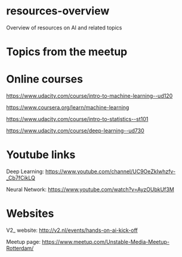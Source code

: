 # resources-overview
Overview of resources on AI and related topics

# Topics from the meetup

# Online courses
https://www.udacity.com/course/intro-to-machine-learning--ud120

https://www.coursera.org/learn/machine-learning

https://www.udacity.com/course/intro-to-statistics--st101

https://www.udacity.com/course/deep-learning--ud730

# Youtube links
Deep Learning: https://www.youtube.com/channel/UC9OeZkIwhzfv-_Cb7fCikLQ

Neural Network: https://www.youtube.com/watch?v=AyzOUbkUf3M

# Websites
V2_ website: http://v2.nl/events/hands-on-ai-kick-off

Meetup page: https://www.meetup.com/Unstable-Media-Meetup-Rotterdam/

